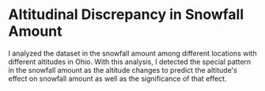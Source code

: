 # Altitudinal Discrepancy in Snowfall Amount
I analyzed the dataset in the snowfall amount among different locations with different altitudes in Ohio. With this analysis, I detected the special pattern in the snowfall amount as the altitude changes to predict the altitude's effect on snowfall amount as well as the significance of that effect.
